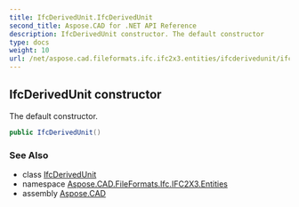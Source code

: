 ```yaml
---
title: IfcDerivedUnit.IfcDerivedUnit
second_title: Aspose.CAD for .NET API Reference
description: IfcDerivedUnit constructor. The default constructor
type: docs
weight: 10
url: /net/aspose.cad.fileformats.ifc.ifc2x3.entities/ifcderivedunit/ifcderivedunit/
---
```

## IfcDerivedUnit constructor

The default constructor.

```csharp
public IfcDerivedUnit()
```

### See Also

* class [IfcDerivedUnit](../)
* namespace [Aspose.CAD.FileFormats.Ifc.IFC2X3.Entities](../../ifcderivedunit/)
* assembly [Aspose.CAD](../../../)


